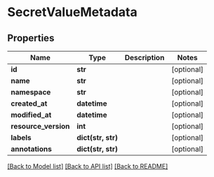 # SecretValueMetadata

## Properties
Name | Type | Description | Notes
------------ | ------------- | ------------- | -------------
**id** | **str** |  | [optional] 
**name** | **str** |  | [optional] 
**namespace** | **str** |  | [optional] 
**created_at** | **datetime** |  | [optional] 
**modified_at** | **datetime** |  | [optional] 
**resource_version** | **int** |  | [optional] 
**labels** | **dict(str, str)** |  | [optional] 
**annotations** | **dict(str, str)** |  | [optional] 

[[Back to Model list]](../README.md#documentation-for-models) [[Back to API list]](../README.md#documentation-for-api-endpoints) [[Back to README]](../README.md)


